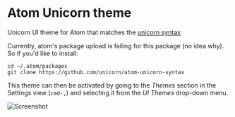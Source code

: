 # Atom Unicorn theme

Unicorn UI theme for Atom that matches the [unicorn syntax](https://atom.io/packages/unicorn-syntax)

Currently, atom's package upload is failing for this package (no idea why). So if you'd like to install:

```
cd ~/.atom/packages
git clone https://github.com/unicorn/atom-unicorn-syntax
```

This theme can then be activated by going to the _Themes_ section in the Settings view (`cmd-,`) and selecting it from the _UI Themes_ drop-down menu.

![Screenshot](http://i.imgur.com/EX5t2XM.png)
